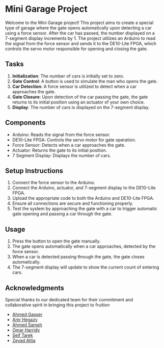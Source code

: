 # Mini Garage Project

Welcome to the Mini Garage project! This project aims to create a special type of garage where the gate opens automatically upon detecting a car using a force sensor. After the car has passed, the number displayed on a 7-segment display increments by 1. The project utilizes an Arduino to read the signal from the force sensor and sends it to the DE10-Lite FPGA, which controls the servo motor responsible for opening and closing the gate.

## Tasks

1. **Initialization**: The number of cars is initially set to zero.
2. **Gate Control**: A button is used to simulate the man who opens the gate.
3. **Car Detection**: A force sensor is utilized to detect when a car approaches the gate.
4. **Gate Closure**: Upon detection of the car passing the gate, the gate returns to its initial position using an actuator of your own choice.
5. **Display**: The number of cars is displayed on the 7-segment display.

## Components

- Arduino: Reads the signal from the force sensor.
- DE10-Lite FPGA: Controls the servo motor for gate operation.
- Force Sensor: Detects when a car approaches the gate.
- Actuator: Returns the gate to its initial position.
- 7 Segment Display: Displays the number of cars.

## Setup Instructions

1. Connect the force sensor to the Arduino.
2. Connect the Arduino, actuator, and 7-segment display to the DE10-Lite FPGA.
3. Upload the appropriate code to both the Arduino and DE10-Lite FPGA.
4. Ensure all connections are secure and functioning properly.
5. Test the system by approaching the gate with a car to trigger automatic gate opening and passing a car through the gate.

## Usage

1. Press the button to open the gate manually.
2. The gate opens automatically when a car approaches, detected by the force sensor.
3. When a car is detected passing through the gate, the gate closes automatically.
4. The 7-segment display will update to show the current count of entering cars.


<!--## License

This project is licensed under the MIT License - see the [LICENSE.md](LICENSE.md) file for details. -->

## Acknowledgments

Special thanks to our dedicated team for their commitment and collaborative spirit in bringing this project to fruition
- [Ahmed Gasser](https://github.com/Ahmed20150)
- [Amr Hegazy](https://github.com/Amr-Hegazy1)
- [Ahmed Sameh]()
- [Omar Harridy](https://github.com/OHarridy)
- [Seif Tarek]()
- [Zeyad Attia](https://github.com/ZeyadAttia5)






